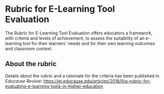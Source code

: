 # Rubric for E-Learning Tool Evaluation
The Rubric for E-Learning Tool Evaluation offers educators a framework, with criteria and levels of achievement, to assess the suitability of an e-learning tool for their learners' needs and for their own learning outcomes and classroom context.

## About the rubric
Details about the rubric and a rationale for the criteria has been published in *Educause Review*: https://er.educause.edu/articles/2018/9/a-rubric-for-evaluating-e-learning-tools-in-higher-education
